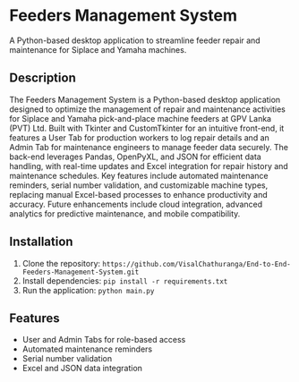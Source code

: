 # Feeders Management System
A Python-based desktop application to streamline feeder repair and maintenance for Siplace and Yamaha machines.

## Description
The Feeders Management System is a Python-based desktop application designed to optimize the management of repair and maintenance activities for Siplace and Yamaha pick-and-place machine feeders at GPV Lanka (PVT) Ltd. Built with Tkinter and CustomTkinter for an intuitive front-end, it features a User Tab for production workers to log repair details and an Admin Tab for maintenance engineers to manage feeder data securely. The back-end leverages Pandas, OpenPyXL, and JSON for efficient data handling, with real-time updates and Excel integration for repair history and maintenance schedules. Key features include automated maintenance reminders, serial number validation, and customizable machine types, replacing manual Excel-based processes to enhance productivity and accuracy. Future enhancements include cloud integration, advanced analytics for predictive maintenance, and mobile compatibility.

## Installation
1. Clone the repository: `https://github.com/VisalChathuranga/End-to-End-Feeders-Management-System.git`
2. Install dependencies: `pip install -r requirements.txt`
3. Run the application: `python main.py`

## Features
- User and Admin Tabs for role-based access
- Automated maintenance reminders
- Serial number validation
- Excel and JSON data integration